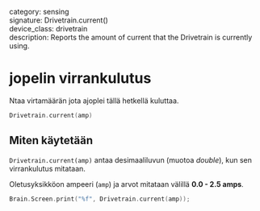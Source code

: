 category: sensing  
signature: Drivetrain.current()  
device_class: drivetrain  
description: Reports the amount of current that the Drivetrain is currently using.

# jopelin virrankulutus

Ntaa virtamäärän jota ajoplei tällä hetkellä kuluttaa.

```cpp
Drivetrain.current(amp)
```

## Miten käytetään

`Drivetrain.current(amp)` antaa desimaaliluvun (muotoa *double*), kun sen virrankulutus mitataan.

Oletusyksikköon ampeeri (`amp`) ja arvot mitataan välillä **0.0 - 2.5 amps**.

```cpp
Brain.Screen.print("%f", Drivetrain.current(amp));
```

<advanced>
</advanced>